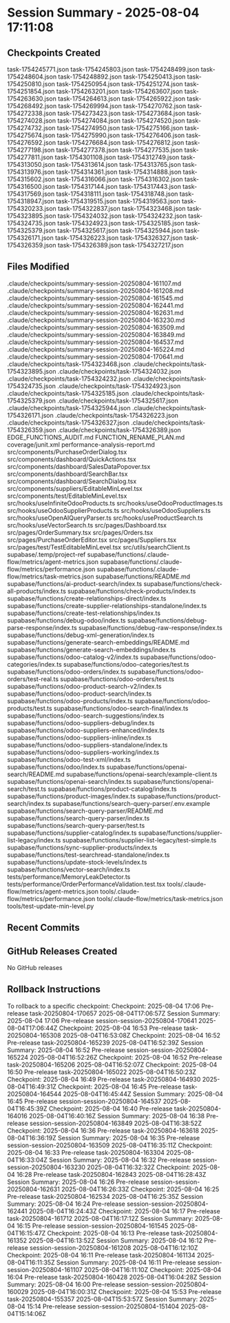 # Session Summary - 2025-08-04 17:11:08

## Checkpoints Created
task-1754245771.json
task-1754245803.json
task-1754248499.json
task-1754248604.json
task-1754248892.json
task-1754250413.json
task-1754250810.json
task-1754250954.json
task-1754251274.json
task-1754251854.json
task-1754263201.json
task-1754263607.json
task-1754263630.json
task-1754264613.json
task-1754265922.json
task-1754268492.json
task-1754269994.json
task-1754270762.json
task-1754272338.json
task-1754273423.json
task-1754273684.json
task-1754274028.json
task-1754274084.json
task-1754274520.json
task-1754274732.json
task-1754274950.json
task-1754275166.json
task-1754275674.json
task-1754275990.json
task-1754276406.json
task-1754276592.json
task-1754276684.json
task-1754276812.json
task-1754277198.json
task-1754277378.json
task-1754277535.json
task-1754277811.json
task-1754301108.json
task-1754312749.json
task-1754313050.json
task-1754313614.json
task-1754313765.json
task-1754313976.json
task-1754314361.json
task-1754314888.json
task-1754315602.json
task-1754316066.json
task-1754316302.json
task-1754316500.json
task-1754317144.json
task-1754317443.json
task-1754317569.json
task-1754318111.json
task-1754318748.json
task-1754318947.json
task-1754319515.json
task-1754319563.json
task-1754320233.json
task-1754322837.json
task-1754323468.json
task-1754323895.json
task-1754324032.json
task-1754324232.json
task-1754324735.json
task-1754324923.json
task-1754325185.json
task-1754325379.json
task-1754325617.json
task-1754325944.json
task-1754326171.json
task-1754326223.json
task-1754326327.json
task-1754326359.json
task-1754326389.json
task-1754327217.json

## Files Modified
.claude/checkpoints/summary-session-20250804-161107.md
.claude/checkpoints/summary-session-20250804-161208.md
.claude/checkpoints/summary-session-20250804-161545.md
.claude/checkpoints/summary-session-20250804-162441.md
.claude/checkpoints/summary-session-20250804-162631.md
.claude/checkpoints/summary-session-20250804-163230.md
.claude/checkpoints/summary-session-20250804-163509.md
.claude/checkpoints/summary-session-20250804-163849.md
.claude/checkpoints/summary-session-20250804-164537.md
.claude/checkpoints/summary-session-20250804-165224.md
.claude/checkpoints/summary-session-20250804-170641.md
.claude/checkpoints/task-1754323468.json
.claude/checkpoints/task-1754323895.json
.claude/checkpoints/task-1754324032.json
.claude/checkpoints/task-1754324232.json
.claude/checkpoints/task-1754324735.json
.claude/checkpoints/task-1754324923.json
.claude/checkpoints/task-1754325185.json
.claude/checkpoints/task-1754325379.json
.claude/checkpoints/task-1754325617.json
.claude/checkpoints/task-1754325944.json
.claude/checkpoints/task-1754326171.json
.claude/checkpoints/task-1754326223.json
.claude/checkpoints/task-1754326327.json
.claude/checkpoints/task-1754326359.json
.claude/checkpoints/task-1754326389.json
EDGE_FUNCTIONS_AUDIT.md
FUNCTION_RENAME_PLAN.md
coverage/junit.xml
performance-analysis-report.md
src/components/PurchaseOrderDialog.tsx
src/components/dashboard/QuickActions.tsx
src/components/dashboard/SalesDataPopover.tsx
src/components/dashboard/SearchBar.tsx
src/components/dashboard/SearchDialog.tsx
src/components/suppliers/EditableMinLevel.tsx
src/components/test/EditableMinLevel.tsx
src/hooks/useInfiniteOdooProducts.ts
src/hooks/useOdooProductImages.ts
src/hooks/useOdooSupplierProducts.ts
src/hooks/useOdooSuppliers.ts
src/hooks/useOpenAIQueryParser.ts
src/hooks/useProductSearch.ts
src/hooks/useVectorSearch.ts
src/pages/Dashboard.tsx
src/pages/OrderSummary.tsx
src/pages/Orders.tsx
src/pages/PurchaseOrderEditor.tsx
src/pages/Suppliers.tsx
src/pages/test/TestEditableMinLevel.tsx
src/utils/searchClient.ts
supabase/.temp/project-ref
supabase/functions/.claude-flow/metrics/agent-metrics.json
supabase/functions/.claude-flow/metrics/performance.json
supabase/functions/.claude-flow/metrics/task-metrics.json
supabase/functions/README.md
supabase/functions/ai-product-search/index.ts
supabase/functions/check-all-products/index.ts
supabase/functions/check-products/index.ts
supabase/functions/create-relationships-direct/index.ts
supabase/functions/create-supplier-relationships-standalone/index.ts
supabase/functions/create-test-relationships/index.ts
supabase/functions/debug-odoo/index.ts
supabase/functions/debug-parse-response/index.ts
supabase/functions/debug-raw-response/index.ts
supabase/functions/debug-xml-generation/index.ts
supabase/functions/generate-search-embeddings/README.md
supabase/functions/generate-search-embeddings/index.ts
supabase/functions/odoo-catalog-v2/index.ts
supabase/functions/odoo-categories/index.ts
supabase/functions/odoo-categories/test.ts
supabase/functions/odoo-orders/index.ts
supabase/functions/odoo-orders/test-real.ts
supabase/functions/odoo-orders/test.ts
supabase/functions/odoo-product-search-v2/index.ts
supabase/functions/odoo-product-search/index.ts
supabase/functions/odoo-products/index.ts
supabase/functions/odoo-products/test.ts
supabase/functions/odoo-search-final/index.ts
supabase/functions/odoo-search-suggestions/index.ts
supabase/functions/odoo-suppliers-debug/index.ts
supabase/functions/odoo-suppliers-enhanced/index.ts
supabase/functions/odoo-suppliers-inline/index.ts
supabase/functions/odoo-suppliers-standalone/index.ts
supabase/functions/odoo-suppliers-working/index.ts
supabase/functions/odoo-test-xml/index.ts
supabase/functions/odoo/index.ts
supabase/functions/openai-search/README.md
supabase/functions/openai-search/example-client.ts
supabase/functions/openai-search/index.ts
supabase/functions/openai-search/test.ts
supabase/functions/product-catalog/index.ts
supabase/functions/product-images/index.ts
supabase/functions/product-search/index.ts
supabase/functions/search-query-parser/.env.example
supabase/functions/search-query-parser/README.md
supabase/functions/search-query-parser/index.ts
supabase/functions/search-query-parser/test.ts
supabase/functions/supplier-catalog/index.ts
supabase/functions/supplier-list-legacy/index.ts
supabase/functions/supplier-list-legacy/test-simple.ts
supabase/functions/sync-supplier-products/index.ts
supabase/functions/test-searchread-standalone/index.ts
supabase/functions/update-stock-levels/index.ts
supabase/functions/vector-search/index.ts
tests/performance/MemoryLeakDetector.ts
tests/performance/OrderPerformanceValidation.test.tsx
tools/.claude-flow/metrics/agent-metrics.json
tools/.claude-flow/metrics/performance.json
tools/.claude-flow/metrics/task-metrics.json
tools/test-update-min-level.py

## Recent Commits


## GitHub Releases Created
No GitHub releases

## Rollback Instructions
To rollback to a specific checkpoint:
Checkpoint: 2025-08-04 17:06	Pre-release	task-20250804-170657	2025-08-04T17:06:57Z
Session Summary: 2025-08-04 17:06	Pre-release	session-session-20250804-170641	2025-08-04T17:06:44Z
Checkpoint: 2025-08-04 16:53	Pre-release	task-20250804-165308	2025-08-04T16:53:08Z
Checkpoint: 2025-08-04 16:52	Pre-release	task-20250804-165239	2025-08-04T16:52:39Z
Session Summary: 2025-08-04 16:52	Pre-release	session-session-20250804-165224	2025-08-04T16:52:26Z
Checkpoint: 2025-08-04 16:52	Pre-release	task-20250804-165206	2025-08-04T16:52:07Z
Checkpoint: 2025-08-04 16:50	Pre-release	task-20250804-165022	2025-08-04T16:50:23Z
Checkpoint: 2025-08-04 16:49	Pre-release	task-20250804-164930	2025-08-04T16:49:31Z
Checkpoint: 2025-08-04 16:45	Pre-release	task-20250804-164544	2025-08-04T16:45:44Z
Session Summary: 2025-08-04 16:45	Pre-release	session-session-20250804-164537	2025-08-04T16:45:39Z
Checkpoint: 2025-08-04 16:40	Pre-release	task-20250804-164016	2025-08-04T16:40:16Z
Session Summary: 2025-08-04 16:38	Pre-release	session-session-20250804-163849	2025-08-04T16:38:52Z
Checkpoint: 2025-08-04 16:36	Pre-release	task-20250804-163618	2025-08-04T16:36:19Z
Session Summary: 2025-08-04 16:35	Pre-release	session-session-20250804-163509	2025-08-04T16:35:11Z
Checkpoint: 2025-08-04 16:33	Pre-release	task-20250804-163304	2025-08-04T16:33:04Z
Session Summary: 2025-08-04 16:32	Pre-release	session-session-20250804-163230	2025-08-04T16:32:32Z
Checkpoint: 2025-08-04 16:28	Pre-release	task-20250804-162843	2025-08-04T16:28:43Z
Session Summary: 2025-08-04 16:26	Pre-release	session-session-20250804-162631	2025-08-04T16:26:33Z
Checkpoint: 2025-08-04 16:25	Pre-release	task-20250804-162534	2025-08-04T16:25:35Z
Session Summary: 2025-08-04 16:24	Pre-release	session-session-20250804-162441	2025-08-04T16:24:43Z
Checkpoint: 2025-08-04 16:17	Pre-release	task-20250804-161712	2025-08-04T16:17:12Z
Session Summary: 2025-08-04 16:15	Pre-release	session-session-20250804-161545	2025-08-04T16:15:47Z
Checkpoint: 2025-08-04 16:13	Pre-release	task-20250804-161352	2025-08-04T16:13:52Z
Session Summary: 2025-08-04 16:12	Pre-release	session-session-20250804-161208	2025-08-04T16:12:10Z
Checkpoint: 2025-08-04 16:11	Pre-release	task-20250804-161134	2025-08-04T16:11:35Z
Session Summary: 2025-08-04 16:11	Pre-release	session-session-20250804-161107	2025-08-04T16:11:10Z
Checkpoint: 2025-08-04 16:04	Pre-release	task-20250804-160428	2025-08-04T16:04:28Z
Session Summary: 2025-08-04 16:00	Pre-release	session-session-20250804-160029	2025-08-04T16:00:31Z
Checkpoint: 2025-08-04 15:53	Pre-release	task-20250804-155357	2025-08-04T15:53:57Z
Session Summary: 2025-08-04 15:14	Pre-release	session-session-20250804-151404	2025-08-04T15:14:06Z
